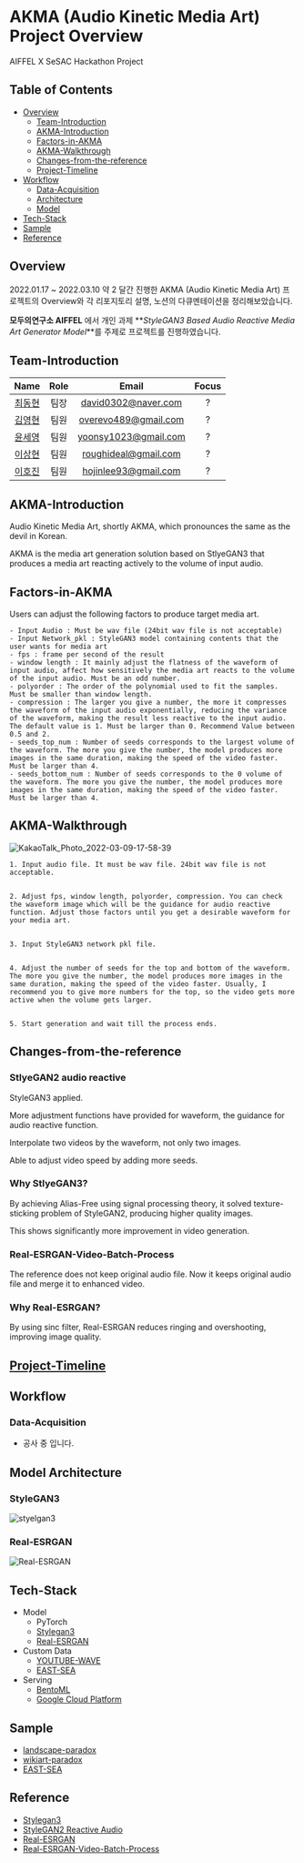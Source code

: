 # AKMA (Audio Kinetic Media Art) Project Overview

AIFFEL X SeSAC Hackathon Project

## Table of Contents

- [Overview](#Overview)
  - [Team-Introduction](#Team-Introduction)
  - [AKMA-Introduction](#AKMA-Introduction)
  - [Factors-in-AKMA](#Factors-in-AKMA)
  - [AKMA-Walkthrough](#AKMA-Walkthrough)
  - [Changes-from-the-reference](#Changes-from-the-reference)
  - [Project-Timeline](#Project-Timeline)
- [Workflow](#Workflow)
  - [Data-Acquisition](#Data-Acquisition)
  - [Architecture](#Architecture)
  - [Model](#Model)
- [Tech-Stack](#Tech-Stack)
- [Sample](#Sample)
- [Reference](#Reference)

## Overview

2022.01.17 ~ 2022.03.10 약 2 달간 진행한 AKMA (Audio Kinetic Media Art) 프로젝트의 Overview와 각 리포지토리 설명, 노션의 다큐멘테이션을 정리해보았습니다.

**모두의연구소 AIFFEL** 에서 개인 과제 **_StyleGAN3 Based Audio Reactive Media Art Generator Model_**를 주제로 프로젝트를 진행하였습니다.

## Team-Introduction

| Name | Role | Email | Focus |
|:-------------:|:-------------:|:-------------:|:-------------:|
| [최동현](https://github.com/donghyundavidchoi) | 팀장 | david0302@naver.com | ? |
| [김영현](https://github.com/kim1987) | 팀원 | overevo489@gmail.com | ? |
| [윤세영](https://github.com/uni1023) | 팀원 | yoonsy1023@gmail.com | ? |
| [이상현](https://github.com/oddhyeon) | 팀원 | roughideal@gmail.com | ? |
| [이호진](https://github.com/ghwlsdl) | 팀원 | hojinlee93@gmail.com | ? |

## AKMA-Introduction

Audio Kinetic Media Art, shortly AKMA, which pronounces the same as the devil in Korean.

AKMA is the media art generation solution based on StlyeGAN3 that produces a media art reacting actively to the volume of input audio.

## Factors-in-AKMA

Users can adjust the following factors to produce target media art.

	- Input Audio : Must be wav file (24bit wav file is not acceptable)
	- Input Network_pkl : StyleGAN3 model containing contents that the user wants for media art
  	- fps : frame per second of the result
	- window length : It mainly adjust the flatness of the waveform of input audio, affect how sensitively the media art reacts to the volume of the input audio. Must be an odd number.
 	- polyorder : The order of the polynomial used to fit the samples. Must be smaller than window length. 
  	- compression : The larger you give a number, the more it compresses the waveform of the input audio exponentially, reducing the variance of the waveform, making the result less reactive to the input audio. The default value is 1. Must be larger than 0. Recommend Value between 0.5 and 2.
  	- seeds_top_num : Number of seeds corresponds to the largest volume of the waveform. The more you give the number, the model produces more images in the same duration, making the speed of the video faster. Must be larger than 4.
  	- seeds_bottom_num : Number of seeds corresponds to the 0 volume of the waveform. The more you give the number, the model produces more images in the same duration, making the speed of the video faster. Must be larger than 4.

## AKMA-Walkthrough


![KakaoTalk_Photo_2022-03-09-17-58-39](https://user-images.githubusercontent.com/90362869/157407738-0761f3c2-f413-4d62-a2c5-5dfec4a90c0a.png)


	1. Input audio file. It must be wav file. 24bit wav file is not acceptable.


	2. Adjust fps, window length, polyorder, compression. You can check the waveform image which will be the guidance for audio reactive function. Adjust those factors until you get a desirable waveform for your media art.


	3. Input StyleGAN3 network pkl file.


	4. Adjust the number of seeds for the top and bottom of the waveform. The more you give the number, the model produces more images in the same duration, making the speed of the video faster. Usually, I recommend you to give more numbers for the top, so the video gets more active when the volume gets larger.


	5. Start generation and wait till the process ends.


## Changes-from-the-reference

### StlyeGAN2 audio reactive

StyleGAN3 applied.  

More adjustment functions have provided for waveform, the guidance for audio reactive function.  

Interpolate two videos by the waveform, not only two images.  

Able to adjust video speed by adding more seeds.  


### Why StlyeGAN3?

By achieving Alias-Free using signal processing theory, it solved texture-sticking problem of StyleGAN2, producing higher quality images.  

This shows significantly more improvement in video generation.  

### Real-ESRGAN-Video-Batch-Process

The reference does not keep original audio file. Now it keeps original audio file and merge it to enhanced video.

### Why Real-ESRGAN?

By using sinc filter, Real-ESRGAN reduces ringing and overshooting, improving image quality.

## [Project-Timeline](https://github.com/TeamTechArt/AKMA/blob/main/Readme_Project-Timeline.md)


## Workflow


### Data-Acquisition

- 공사 중 입니다.


## Model Architecture


### StyleGAN3
![styelgan3](https://user-images.githubusercontent.com/67223441/157396919-04b48c92-6787-4610-aacb-6794c6bb4f12.png)


### Real-ESRGAN
![Real-ESRGAN](https://user-images.githubusercontent.com/67223441/157398801-5922a4d4-c06e-4946-adf2-fbad0ff95245.png)


## Tech-Stack


- Model
  - PyTorch
  - [Stylegan3](https://github.com/NVlabs/stylegan3)
  - [Real-ESRGAN](https://github.com/xinntao/Real-ESRGAN)
- Custom Data
  - [YOUTUBE-WAVE](https://drive.google.com/drive/folders/1197NN3gqxi2mEQ5do1Lmp4UQIq-SfO9L)
  - [EAST-SEA](https://drive.google.com/file/d/1SscfF-3Zy9_IPvU6DsBXvmT_isvcoWe4/view?usp=sharing)
- Serving
  - [BentoML](https://github.com/TeamTechArt/AKMA/tree/main/BentoML)
  - [Google Cloud Platform](https://cloud.google.com/gcp/?utm_source=google&utm_medium=cpc&utm_campaign=japac-KR-all-en-dr-bkws-all-all-trial-e-dr-1009882&utm_content=text-ad-none-none-DEV_c-CRE_514666343206-ADGP_Hybrid+%7C+BKWS+-+EXA+%7C+Txt+~+GCP+~+General_+Core+Brand-KWID_43700060620875343-aud-970366092687:kwd-26415313501-userloc_1009871&utm_term=KW_google%20cloud%20platform-ST_google+cloud+platform&gclid=CjwKCAiAvaGRBhBlEiwAiY-yMAduyI7HaEG-UsISeqSyI5c90KsorWSA22E2QyR1DATrsZh9PadL1BoCaJoQAvD_BwE&gclsrc=aw.ds)


## Sample
 - [landscape-paradox](https://drive.google.com/file/d/1dX7UPuy-rlaeYYTrlXPJFFV4FssCj7-N/view?usp=sharing)
 - [wikiart-paradox](https://drive.google.com/file/d/1fGUIIfBadJuCWPwkMxHawxT8wfl1iNUJ/view?usp=sharing)
 - [EAST-SEA](https://drive.google.com/file/d/1ncnCM0SLFSmsjungRs4aEvL8tv0x_uZU/view?usp=sharing)


## Reference
- [Stylegan3](https://github.com/NVlabs/stylegan3)
- [StyleGAN2 Reactive Audio](https://github.com/dvschultz/ai/blob/master/StyleGAN2_AudioReactive.ipynb)
- [Real-ESRGAN](https://github.com/xinntao/Real-ESRGAN)
- [Real-ESRGAN-Video-Batch-Process](https://github.com/GeeveGeorge/Real-ESRGAN-Video-Batch-Process/tree/main)
